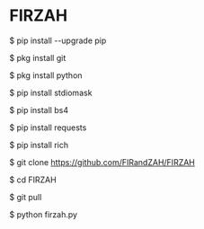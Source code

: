# FIRZAH

$ pip install --upgrade pip

$ pkg install git

$ pkg install python

$ pip install stdiomask

$ pip install bs4

$ pip install requests

$ pip install rich

$ git clone https://github.com/FIRandZAH/FIRZAH

$ cd FIRZAH

$ git pull

$ python firzah.py

